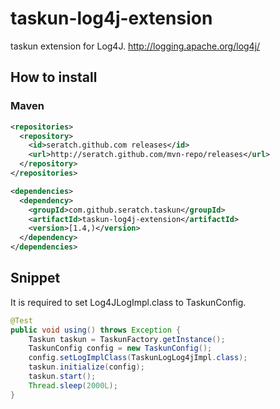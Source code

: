 # taskun-log4j-extension

taskun extension for Log4J.
http://logging.apache.org/log4j/

## How to install

### Maven

```xml
<repositories>
  <repository>
    <id>seratch.github.com releases</id>
    <url>http://seratch.github.com/mvn-repo/releases</url>
  </repository>
</repositories>

<dependencies>
  <dependency>
    <groupId>com.github.seratch.taskun</groupId>
    <artifactId>taskun-log4j-extension</artifactId>
    <version>[1.4,)</version>
  </dependency>
</dependencies>
```

## Snippet

It is required to set Log4JLogImpl.class to TaskunConfig.

```java
@Test
public void using() throws Exception {
    Taskun taskun = TaskunFactory.getInstance();
    TaskunConfig config = new TaskunConfig();
    config.setLogImplClass(TaskunLogLog4jImpl.class);
    taskun.initialize(config);
    taskun.start();
    Thread.sleep(2000L);
}
```

